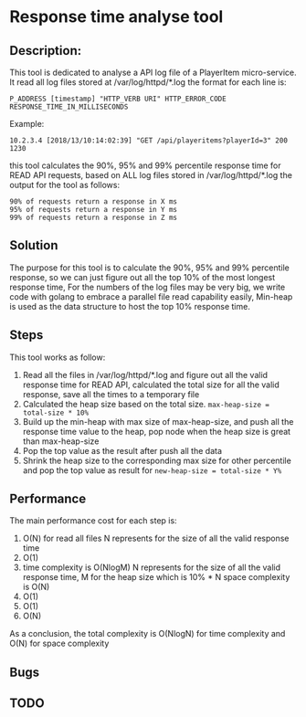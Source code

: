 ﻿# Response time analyse tool 

## Description:

This tool is dedicated to analyse a API log file of a PlayerItem micro-service.
It read all log files stored at /var/log/httpd/*.log
the format for each line is:


    P_ADDRESS [timestamp] "HTTP_VERB URI" HTTP_ERROR_CODE RESPONSE_TIME_IN_MILLISECONDS

Example:

    10.2.3.4 [2018/13/10:14:02:39] "GET /api/playeritems?playerId=3" 200 1230

this tool calculates the 90%, 95% and 99% percentile response time for READ
API requests, based on ALL log files stored in /var/log/httpd/*.log
the output for the tool as follows:

    90% of requests return a response in X ms
    95% of requests return a response in Y ms
    99% of requests return a response in Z ms

## Solution

The purpose for this tool is to calculate the 90%, 95% and 99% percentile response, so we can just figure out all the top 10% of the most longest response time,
For the numbers of the log files may be very big, we write code with golang to embrace a parallel file read capability easily,
Min-heap is used as the data structure to host the top 10% response time.

## Steps

This tool works as follow:

 1. Read all the files in /var/log/httpd/*.log and figure out all the valid response time for READ API, calculated the total size for all the valid response, save all the times to a temporary file
 2. Calculated the heap size based on the total size.
 `max-heap-size = total-size * 10%`
 3. Build up the min-heap with max size of max-heap-size, and push all the response time value to the heap, pop node when the heap size is great than max-heap-size
 4. Pop the top value as the result after push all the data
 5. Shrink the heap size to the corresponding max size for other percentile and pop the top value as result for 
`new-heap-size = total-size * Y%`

## Performance
The main performance cost for each step is:

 1. O(N) for read all files N represents for the size of all the valid response time
 2. O(1)
 3. time complexity is O(NlogM) N represents for the size of all the valid response time, M for the heap size which is 10% * N space complexity is O(N)
 4. O(1)
 5. O(1)
 6. O(N)

As a conclusion, the total complexity is O(NlogN) for time complexity and O(N) for space complexity

## Bugs

## TODO

